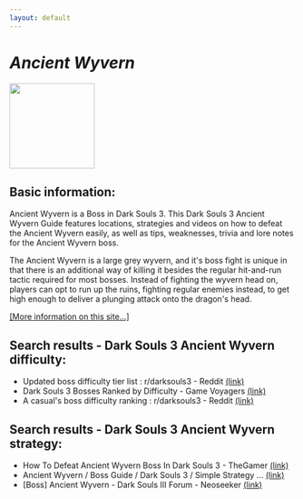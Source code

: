 ```yaml
---
layout: default
---
```

# *Ancient Wyvern*
<img src="https://darksouls3.wiki.fextralife.com//file/Dark-Souls-3/ancient_wyvern_trophy.PNG" width="150" height="150" />

## Basic information:
Ancient Wyvern is a Boss in Dark Souls 3. This Dark Souls 3 Ancient Wyvern Guide features locations, strategies and videos on how to defeat the Ancient Wyvern easily, as well as tips, weaknesses, trivia and lore notes for the Ancient Wyvern boss.
<br>

The Ancient Wyvern is a large grey wyvern, and it\'s boss fight is unique in that there is an additional way of killing it besides the regular hit\-and\-run tactic required for most bosses. Instead of fighting the wyvern head on, players can opt to run up the ruins, fighting regular enemies instead, to get high enough to deliver a plunging attack onto the dragon\'s head.
<br>


[[More information on this site...]](https://darksouls3.wiki.fextralife.com//Ancient+Wyvern)

## Search results - Dark Souls 3 Ancient Wyvern difficulty:
- Updated boss difficulty tier list : r/darksouls3 - Reddit [(link)](https://www.reddit.com/r/darksouls3/comments/fhl7p3/updated_boss_difficulty_tier_list/)
- Dark Souls 3 Bosses Ranked by Difficulty - Game Voyagers [(link)](https://gamevoyagers.com/dark-souls-3-bosses-ranked-difficulty/)
- A casual's boss difficulty ranking : r/darksouls3 - Reddit [(link)](https://www.reddit.com/r/darksouls3/comments/apa2dp/a_casuals_boss_difficulty_ranking/)

## Search results - Dark Souls 3 Ancient Wyvern strategy:
- How To Defeat Ancient Wyvern Boss In Dark Souls 3 - TheGamer [(link)](https://www.thegamer.com/dark-souls-3-ancient-wyvern-location-boss-fight-guide/)
- Ancient Wyvern / Boss Guide / Dark Souls 3 / Simple Strategy ... [(link)](https://www.youtube.com/watch?v=eRFIOLMHWm4)
- [Boss] Ancient Wyvern - Dark Souls III Forum - Neoseeker [(link)](https://www.neoseeker.com/forums/89204/t2187087-boss-ancient-wyvern/)
